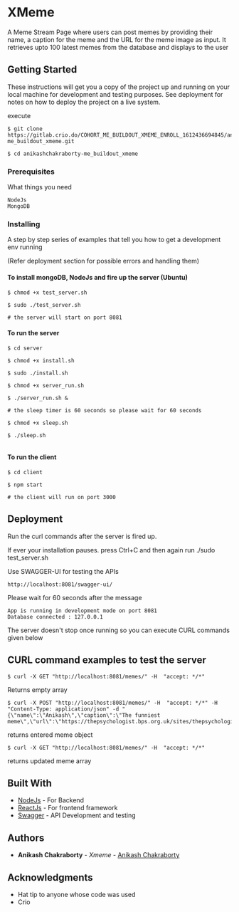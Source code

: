 # XMeme

A Meme Stream Page where users can post memes by providing their name, a caption for the meme and the URL for the meme image as input. It retrieves upto 100 latest memes from the database and displays to the user

## Getting Started

These instructions will get you a copy of the project up and running on your local machine for development and testing purposes. See deployment for notes on how to deploy the project on a live system.

execute 
```
$ git clone https://gitlab.crio.do/COHORT_ME_BUILDOUT_XMEME_ENROLL_1612436694845/anikashchakraborty-me_buildout_xmeme.git 

$ cd anikashchakraborty-me_buildout_xmeme 
```

### Prerequisites

What things you need

```
NodeJs
MongoDB
```

### Installing

A step by step series of examples that tell you how to get a development env running

(Refer deployment section for possible errors and handling them)

#### To install mongoDB, NodeJs and fire up the server (Ubuntu)

```
$ chmod +x test_server.sh

$ sudo ./test_server.sh

# the server will start on port 8081
```

#### To run the server


```
$ cd server

$ chmod +x install.sh

$ sudo ./install.sh

$ chmod +x server_run.sh

$ ./server_run.sh &

# the sleep timer is 60 seconds so please wait for 60 seconds

$ chmod +x sleep.sh

$ ./sleep.sh


```

#### To run the client

```
$ cd client

$ npm start

# the client will run on port 3000
```


## Deployment

Run the curl commands after the server is fired up.

If ever your installation pauses. press Ctrl+C and then again run ./sudo test_server.sh

Use SWAGGER-UI for testing the APIs

```
http://localhost:8081/swagger-ui/
```

Please wait for 60 seconds after the message 
```
App is running in development mode on port 8081
Database connected : 127.0.0.1
```
The server doesn't stop once running so you can execute CURL commands given below

## CURL command examples to test the server

```
$ curl -X GET "http://localhost:8081/memes/" -H  "accept: */*"
```
Returns empty array

```
$ curl -X POST "http://localhost:8081/memes/" -H  "accept: */*" -H  "Content-Type: application/json" -d "{\"name\":\"Anikash\",\"caption\":\"The funniest meme\",\"url\":\"https://thepsychologist.bps.org.uk/sites/thepsychologist.bps.org.uk/files/img_9685.jpg\"}"
```
returns entered meme object

```
$ curl -X GET "http://localhost:8081/memes/" -H  "accept: */*"
```
returns updated meme array

## Built With

* [NodeJs](https://nodejs.org/en/) - For Backend
* [ReactJs](https://reactjs.org/) - For frontend framework
* [Swagger](https://swagger.io/) - API Development and testing


## Authors

* **Anikash Chakraborty** - *Xmeme* - [Anikash Chakraborty](https://github.com/anikashchakraborty)



## Acknowledgments

* Hat tip to anyone whose code was used
* Crio

